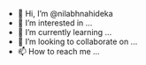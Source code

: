 - 👋 Hi, I’m @nilabhnahideka
- 👀 I’m interested in ...
- 🌱 I’m currently learning ...
- 💞️ I’m looking to collaborate on ...
- 📫 How to reach me ...

<!---
nilabhnahideka/nilabhnahideka is a ✨ special ✨ repository because its `README.md` (this file) appears on your GitHub profile.
You can click the Preview link to take a look at your changes.
--->
